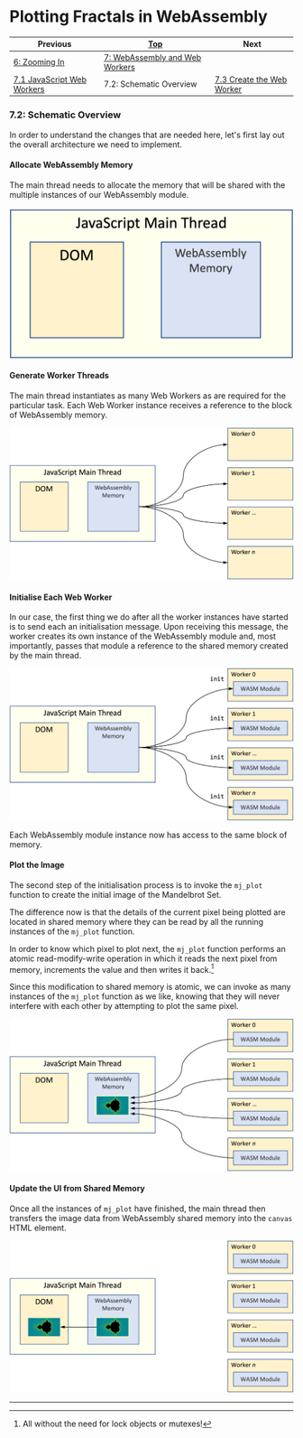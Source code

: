 # Plotting Fractals in WebAssembly

| Previous | [Top](/chriswhealy/plotting-fractals-in-webassembly) | Next
|---|---|---
| [6: Zooming In](../../06%20Zoom%20Image/) | [7: WebAssembly and Web Workers](../) |
| [7.1 JavaScript Web Workers](../01/) | 7.2: Schematic Overview | [7.3 Create the Web Worker](../03/)

### 7.2: Schematic Overview

In order to understand the changes that are needed here, let's first lay out the overall architecture we need to implement.

#### Allocate WebAssembly Memory

The main thread needs to allocate the memory that will be shared with the multiple instances of our WebAssembly module.

<img alt ="Allocate WebAssembly Memory" src="/assets/chriswhealy/7.2.1.png" width="587">

#### Generate Worker Threads

The main thread instantiates as many Web Workers as are required for the particular task.
Each Web Worker instance receives a reference to the block of WebAssembly memory.

![Generate Web Workers](/assets/chriswhealy/7.2.2.png)

#### Initialise Each Web Worker

In our case, the first thing we do after all the worker instances have started is to send each an initialisation message.
Upon receiving this message, the worker creates its own instance of the WebAssembly module and, most importantly, passes that module a reference to the shared memory created by the main thread.

![Initialise the Web Workers](/assets/chriswhealy/7.2.3.png)

Each WebAssembly module instance now has access to the same block of memory.

#### Plot the Image

The second step of the initialisation process is to invoke the `mj_plot` function to create the initial image of the Mandelbrot Set.

The difference now is that the details of the current pixel being plotted are located in shared memory where they can be read by all the running instances of the `mj_plot` function.

In order to know which pixel to plot next, the `mj_plot` function performs an atomic read-modify-write operation in which it reads the next pixel from memory, increments the value and then writes it back.[^1]

Since this modification to shared memory is atomic, we can invoke as many instances of the `mj_plot` function as we like, knowing that they will never interfere with each other by attempting to plot the same pixel.

![Plot the Image](/assets/chriswhealy/7.2.4.png)

#### Update the UI from Shared Memory

Once all the instances of `mj_plot` have finished, the main thread then transfers the image data from WebAssembly shared memory into the `canvas` HTML element.

![Update the UI](/assets/chriswhealy/7.2.5.png)







---
[^1]: All without the need for lock objects or mutexes!
